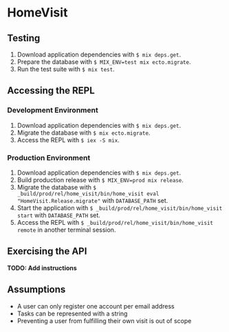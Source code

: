 # HomeVisit

## Testing

1. Download application dependencies with `$ mix deps.get`.
2. Prepare the database with `$ MIX_ENV=test mix ecto.migrate`.
3. Run the test suite with `$ mix test`.

## Accessing the REPL

### Development Environment

1. Download application dependencies with `$ mix deps.get`.
2. Migrate the database with `$ mix ecto.migrate`.
3. Access the REPL with `$ iex -S mix`.

### Production Environment

1. Download application dependencies with `$ mix deps.get`.
2. Build production release with `$ MIX_ENV=prod mix release`.
3. Migrate the database with `$ _build/prod/rel/home_visit/bin/home_visit eval "HomeVisit.Release.migrate"` with `DATABASE_PATH` set.
4. Start the application with `$ _build/prod/rel/home_visit/bin/home_visit start` with `DATABASE_PATH` set.
5. Access the REPL with `$ _build/prod/rel/home_visit/bin/home_visit remote` in another terminal session.

## Exercising the API

**TODO: Add instructions**

## Assumptions

* A user can only register one account per email address
* Tasks can be represented with a string
* Preventing a user from fulfilling their own visit is out of scope
